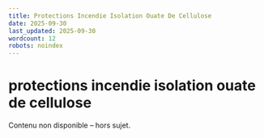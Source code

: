 ```yaml
---
title: Protections Incendie Isolation Ouate De Cellulose
date: 2025-09-30
last_updated: 2025-09-30
wordcount: 12
robots: noindex
---
```


# protections incendie isolation ouate de cellulose

Contenu non disponible – hors sujet.